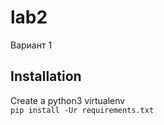 # lab2

Вариант 1

## Installation
Create a python3 virtualenv  
`pip install -Ur requirements.txt`
